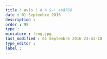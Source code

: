 ```yaml
---
title : avis ! # % &-+_asä788
date : 01 Septembre 2016
description : 
order : 98
type : 
miniature : frog.jpg
last_modified : 01 Septembre 2016 23-41-10
type_editor : 
label : 
---
```


